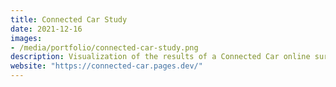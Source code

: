 ```yaml
---
title: Connected Car Study
date: 2021-12-16
images:
- /media/portfolio/connected-car-study.png
description: Visualization of the results of a Connected Car online survey of more than 3,000 drivers from Germany, UK, Italy and Spain, showcasing consumer expectations, opportunities and challenges for the industry. Retired in 2022.
website: "https://connected-car.pages.dev/"
---
```


